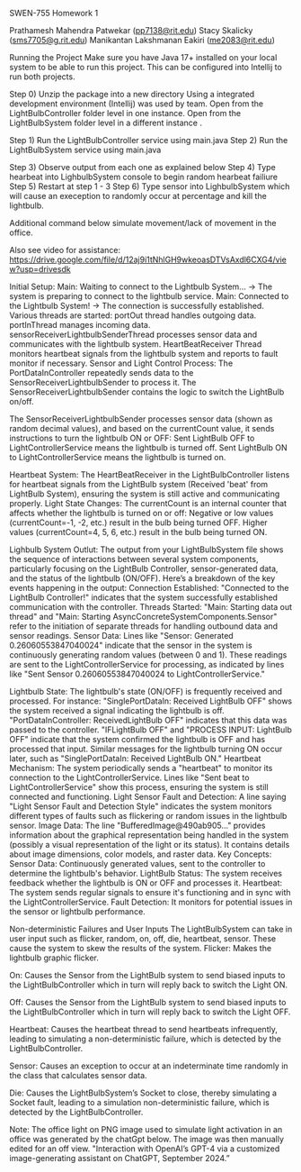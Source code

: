 SWEN-755 Homework 1

Prathamesh Mahendra Patwekar (pp7138@rit.edu)
Stacy Skalicky (sms7705@g.rit.edu)
Manikantan Lakshmanan Eakiri (me2083@rit.edu)


Running the Project
Make sure you have Java 17+ installed on your local system to be able to run this project. This can be configured into Intellij to run both projects. 

Step 0)
Unzip the package into a new directory
Using a integrated development environment (Intellij) was used by team.
Open from the LightBulbController folder level in one instance.
Open from the LightBulbSystem folder level in a different instance .

Step 1) Run the LightBulbController service using main.java
Step 2) Run the LightBulbSystem service using main.java 

Step 3) Observe output from each one as explained below
Step 4) Type hearbeat into LighbulbSystem console to begin random 
hearbeat failiure 
Step 5) Restart at step 1 - 3 
Step 6) Type sensor into LighbulbSystem which will cause an exeception to 
randomly occur at percentage and kill the lightbulb.

Additional command below simulate movement/lack of movement in the office.

Also see video for assistance:
https://drive.google.com/file/d/12aj9i1tNhlGH9wkeoasDTVsAxdl6CXG4/view?usp=drivesdk


Initial Setup:
Main: Waiting to connect to the Lightbulb System... → The system is preparing to connect to the lightbulb service.
Main: Connected to the Lightbulb System! → The connection is successfully established.
Various threads are started:
portOut thread handles outgoing data.
portInThread manages incoming data.
sensorReceiverLightbulbSenderThread processes sensor data and communicates with the lightbulb system.
HeartBeatReceiver Thread monitors heartbeat signals from the lightbulb system and reports to fault monitor if necessary.
Sensor and Light Control Process:
The PortDataInController repeatedly sends data to the SensorReceiverLightbulbSender to process it. The SensorReceiverLightbulbSender contains the logic to switch the LightBulb on/off.

The SensorReceiverLightbulbSender processes sensor data (shown as random decimal values), and based on the currentCount value, it sends instructions to turn the lightbulb ON or OFF:
Sent LightBulb OFF to LightControllerService means the lightbulb is turned off.
Sent LightBulb ON to LightControllerService means the lightbulb is turned on.


Heartbeat System:
The HeartBeatReceiver in the LightBulbController listens for heartbeat signals from the LightBulb system (Received 'beat' from LightBulb System), ensuring the system is still active and communicating properly.
Light State Changes:
The currentCount is an internal counter that affects whether the lightbulb is turned on or off:
Negative or low values (currentCount=-1, -2, etc.) result in the bulb being turned OFF.
Higher values (currentCount=4, 5, 6, etc.) result in the bulb being turned ON.

Lighbulb System Outlut:
The output from your LightBulbSystem file shows the sequence of interactions between several system components, particularly focusing on the LightBulb Controller, sensor-generated data, and the status of the lightbulb (ON/OFF). Here’s a breakdown of the key events happening in the output:
Connection Established:
"Connected to the LightBulb Controller!" indicates that the system successfully established communication with the controller.
Threads Started:
"Main: Starting data out thread" and "Main: Starting AsyncConcreteSystemComponents.Sensor" refer to the initiation of separate threads for handling outbound data and sensor readings.
Sensor Data:
Lines like "Sensor: Generated 0.26060553847040024" indicate that the sensor in the system is continuously generating random values (between 0 and 1). These readings are sent to the LightControllerService for processing, as indicated by lines like "Sent Sensor 0.26060553847040024 to LightControllerService."

Lightbulb State:
The lightbulb's state (ON/OFF) is frequently received and processed. For instance:
"SinglePortDataIn: Received LightBulb OFF" shows the system received a signal indicating the lightbulb is off.
"PortDataInController: ReceivedLightBulb OFF" indicates that this data was passed to the controller.
"IFLightBulb OFF" and "PROCESS INPUT: LightBulb OFF" indicate that the system confirmed the lightbulb is OFF and has processed that input.
Similar messages for the lightbulb turning ON occur later, such as "SinglePortDataIn: Received LightBulb ON."
Heartbeat Mechanism:
The system periodically sends a "heartbeat" to monitor its connection to the LightControllerService. Lines like "Sent beat to LightControllerService" show this process, ensuring the system is still connected and functioning.
Light Sensor Fault and Detection:
A line saying "Light Sensor Fault and Detection Style" indicates the system monitors different types of faults such as flickering or random issues in the lightbulb sensor.
Image Data:
The line "BufferedImage@490ab905..." provides information about the graphical representation being handled in the system (possibly a visual representation of the light or its status). It contains details about image dimensions, color models, and raster data.
Key Concepts:
Sensor Data: Continuously generated values, sent to the controller to determine the lightbulb's behavior.
LightBulb Status: The system receives feedback whether the lightbulb is ON or OFF and processes it.
Heartbeat: The system sends regular signals to ensure it's functioning and in sync with the LightControllerService.
Fault Detection: It monitors for potential issues in the sensor or lightbulb performance.


Non-deterministic Failures and User Inputs
The LightBulbSystem can take in user input such as flicker, random, on, off, die, heartbeat, sensor. These cause the system to skew the results of the system. 
Flicker: Makes the lightbulb graphic flicker.

On: Causes the Sensor from the LightBulb system to send biased inputs to the LightBulbController which in turn will reply back to switch the Light ON.

Off: Causes the Sensor from the LightBulb system to send biased inputs to the LightBulbController which in turn will reply back to switch the Light OFF.

Heartbeat: Causes the heartbeat thread to send heartbeats infrequently, leading to simulating a non-deterministic failure, which is detected by the LightBulbController.

Sensor: Causes an exception to occur at an indeterminate time randomly in the class that calculates sensor data.

Die: Causes the LightBulbSystem’s Socket to close, thereby simulating a Socket fault, leading to a simulation non-deterministic failure, which is detected by the LightBulbController.


Note: The office light on PNG image used to simulate light activation in an office was generated by the chatGpt below.
The image was then manually edited for an off view. 
"Interaction with OpenAI’s GPT-4 via a customized image-generating assistant on ChatGPT, September 2024.”
